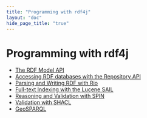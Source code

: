 ```yaml
---
title: "Programming with rdf4j"
layout: "doc"
hide_page_title: "true"
---
```


# Programming with rdf4j

- <a href="model/">The RDF Model API</a>
- <a href="repository/">Accessing RDF databases with the Repository API</a>
- <a href="rio/">Parsing and Writing RDF with Rio</a>
- <a href="lucene/">Full-text Indexing with the Lucene SAIL</a>
- <a href="spin/">Reasoning and Validation with SPIN</a>
- <a href="shacl/">Validation with SHACL</a>
- <a href="geosparql/">GeoSPARQL</a>
